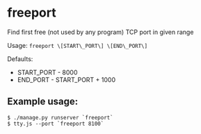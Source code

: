 freeport
========

Find first free (not used by any program) TCP port in given range

Usage: `freeport \[START\_PORT\] \[END\_PORT\]`

Defaults:
*   START\_PORT - 8000
*   END\_PORT   - START\_PORT + 1000


Example usage:
--------------

    $ ./manage.py runserver `freeport`
    $ tty.js --port `freeport 8100`
